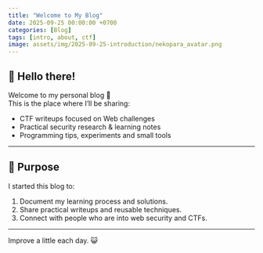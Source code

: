 ```yaml
---
title: "Welcome to My Blog"
date: 2025-09-25 00:00:00 +0700
categories: [Blog]
tags: [intro, about, ctf]
image: assets/img/2025-09-25-introduction/nekopara_avatar.png
---
```


## 👋 Hello there!

Welcome to my personal blog 🎉  
This is the place where I’ll be sharing:

- CTF writeups focused on Web challenges
- Practical security research & learning notes
- Programming tips, experiments and small tools

---

## 📝 Purpose

I started this blog to:
1. Document my learning process and solutions.
2. Share practical writeups and reusable techniques.
3. Connect with people who are into web security and CTFs.

---

Improve a little each day. 😺
